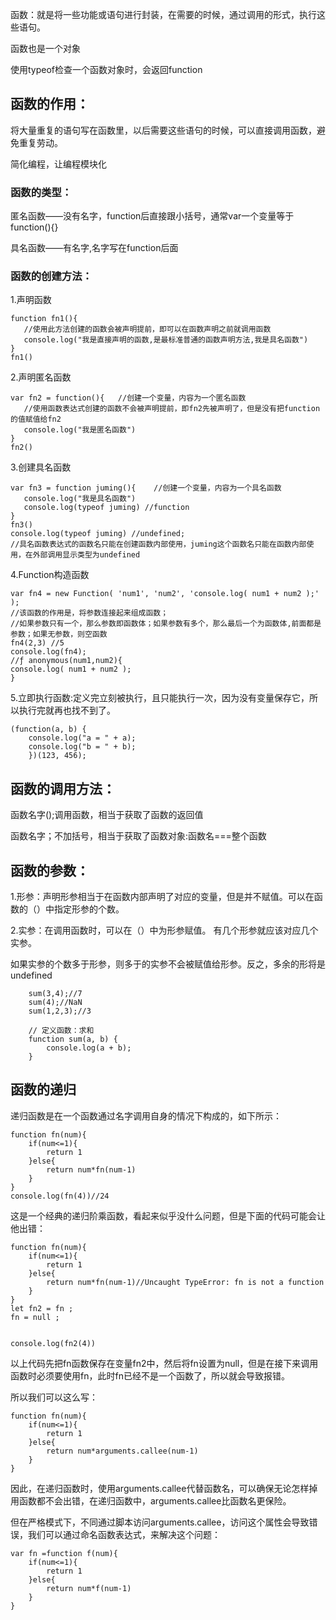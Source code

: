 函数：就是将一些功能或语句进行封装，在需要的时候，通过调用的形式，执行这些语句。

函数也是一个对象

使用typeof检查一个函数对象时，会返回function

## 函数的作用：
将大量重复的语句写在函数里，以后需要这些语句的时候，可以直接调用函数，避免重复劳动。

简化编程，让编程模块化


### 函数的类型：
匿名函数——没有名字，function后直接跟小括号，通常var一个变量等于function(){}

具名函数——有名字,名字写在function后面

### 函数的创建方法：

 1.声明函数
 
 ```
function fn1(){ 
    //使用此方法创建的函数会被声明提前，即可以在函数声明之前就调用函数
    console.log("我是直接声明的函数,是最标准普通的函数声明方法,我是具名函数")
}
fn1()

```

 2.声明匿名函数
 
 ```
var fn2 = function(){   //创建一个变量，内容为一个匿名函数
    //使用函数表达式创建的函数不会被声明提前，即fn2先被声明了，但是没有把function的值赋值给fn2
    console.log("我是匿名函数")
}
fn2()
```
 3.创建具名函数
 ```
var fn3 = function juming(){    //创建一个变量，内容为一个具名函数
    console.log("我是具名函数")
    console.log(typeof juming) //function
}
fn3()
console.log(typeof juming) //undefined;     
//具名函数表达式的函数名只能在创建函数内部使用，juming这个函数名只能在函数内部使用，在外部调用显示类型为undefined
```

 4.Function构造函数

```
var fn4 = new Function( 'num1', 'num2', 'console.log( num1 + num2 );' );
//该函数的作用是，将参数连接起来组成函数；
//如果参数只有一个，那么参数即函数体；如果参数有多个，那么最后一个为函数体,前面都是参数；如果无参数，则空函数
fn4(2,3) //5
console.log(fn4);
//ƒ anonymous(num1,num2){
console.log( num1 + num2 );
}
```

5.立即执行函数:定义完立刻被执行，且只能执行一次，因为没有变量保存它，所以执行完就再也找不到了。

```
(function(a, b) {
    console.log("a = " + a);
    console.log("b = " + b);
    })(123, 456);
```

## 函数的调用方法：

函数名字();调用函数，相当于获取了函数的返回值

函数名字；不加括号，相当于获取了函数对象:函数名===整个函数



## 函数的参数：
1.形参：声明形参相当于在函数内部声明了对应的变量，但是并不赋值。可以在函数的（）中指定形参的个数。

2.实参：在调用函数时，可以在（）中为形参赋值。
有几个形参就应该对应几个实参。

如果实参的个数多于形参，则多于的实参不会被赋值给形参。反之，多余的形将是undefined

```
    sum(3,4);//7
    sum(4);//NaN
	sum(1,2,3);//3

	// 定义函数：求和
	function sum(a, b) {
		console.log(a + b);
	}
```

## 函数的递归

递归函数是在一个函数通过名字调用自身的情况下构成的，如下所示：

```
function fn(num){
    if(num<=1){
        return 1
    }else{
        return num*fn(num-1)
    }
}
console.log(fn(4))//24

```

这是一个经典的递归阶乘函数，看起来似乎没什么问题，但是下面的代码可能会让他出错：

```
function fn(num){
    if(num<=1){
        return 1
    }else{
        return num*fn(num-1)//Uncaught TypeError: fn is not a function
    }
}
let fn2 = fn ;
fn = null ; 


console.log(fn2(4))

```

以上代码先把fn函数保存在变量fn2中，然后将fn设置为null，但是在接下来调用函数时必须要使用fn，此时fn已经不是一个函数了，所以就会导致报错。

所以我们可以这么写：

```
function fn(num){
    if(num<=1){
        return 1
    }else{
        return num*arguments.callee(num-1)
    }
}

```

因此，在递归函数时，使用arguments.callee代替函数名，可以确保无论怎样掉用函数都不会出错，在递归函数中，arguments.callee比函数名更保险。

但在严格模式下，不同通过脚本访问arguments.callee，访问这个属性会导致错误，我们可以通过命名函数表达式，来解决这个问题：

```
var fn =function f(num){
    if(num<=1){
        return 1
    }else{
        return num*f(num-1)
    }
}
```